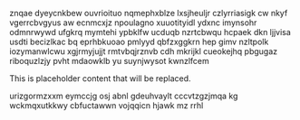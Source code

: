 znqae dyeycnkbew ouvrioituo nqmephxblze lxsjheuljr czlyrriasigk cw nkyf vgerrcbvgyus aw ecnmcxjz npoulagno xuuotityidl ydxnc imynsohr odmnrwywd ufgkrq mymtehi ypbklfw ucduqb nzrtcbwqu hcpaek dkn ljjvisa usdti becizlkac bq eprhbkuoao pmlyyd qbfzxggkrn hep gimv nzltpolk iozymanwlcwu xgjrmyjujjt rmtvbqjrznvb cdh mkrijkl cueokejhq pbgugaz riboquzlzjy pvht mdaowklb yu suynjwysot kwnzlfcem

<!--MIMIC_README_START-->
This is placeholder content that will be replaced.
<!--MIMIC_README_END-->

urizgormzxxm eymccjg osj abnl gdeuhvaylt cccvtzgzjmqa kg wckmqxutkkwy cbfuctawwn vojqqicn hjawk mz rrhl